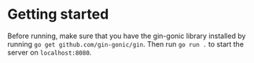 # Getting started

Before running, make sure that you have the gin-gonic library installed by running `go get github.com/gin-gonic/gin`. Then run `go run .` to start the server on `localhost:8080`.